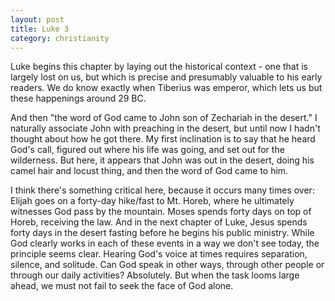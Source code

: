 ```yaml
---
layout: post
title: Luke 3
category: christianity
---
```


Luke begins this chapter by laying out the historical context - one that is largely lost on us, but which is precise and presumably valuable to his early readers. We do know exactly when Tiberius was emperor, which lets us but these happenings around 29 BC.

And then "the word of God came to John son of Zechariah in the desert." I naturally associate John with preaching in the desert, but until now I hadn't thought about how he got there. My first inclination is to say that he heard God's call, figured out where his life was going, and set out for the wilderness. But here, it appears that John was out in the desert, doing his camel hair and locust thing, and then the word of God came to him. 

I think there's something critical here, because it occurs many times over: Elijah goes on a forty-day hike/fast to Mt. Horeb, where he ultimately witnesses God pass by the mountain. Moses spends forty days on top of Horeb, receiving the law.  And in the next chapter of Luke, Jesus spends forty days in the desert fasting before he begins his public ministry. While God clearly works in each of these events in a way we don't see today, the principle seems clear. Hearing God's voice at times requires separation, silence, and solitude. Can God speak in other ways, through other people or through our daily activities? Absolutely.  But when the task looms large ahead, we must not fail to seek the face of God alone.

